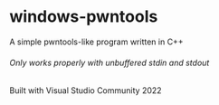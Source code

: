 # windows-pwntools
A simple pwntools-like program written in C++

###### Only works properly with unbuffered stdin and stdout

Built with Visual Studio Community 2022
